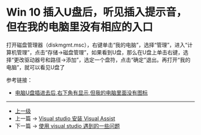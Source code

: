 # Win 10 插入U盘后，听见插入提示音，但在我的电脑里没有相应的入口

 打开磁盘管理器（diskmgmt.msc），右键单击“我的电脑”，选择“管理”，进入“计算机管理”，点击“存储→磁盘管理”，如果看到U盘，那么在U盘上单击右键，选择“更改驱动器号和路径→添加”，选定一个盘符，点击“确定”退出。再打开“我的电脑”，就可以看见U盘了

参考链接：
* [电脑U盘插进去后,右下角有显示,但我的电脑里面没有图标](https://www.kafan.cn/edu/68611056.html)

---
- [上一级](README.md)
- 上一篇 -> [Visual studio 安装 Visual Assist](VisualStudioInstallVisualAssist.md)
- 下一篇 -> [使用 visual studio 遇到的一些问题](useVisualStudio.md)
